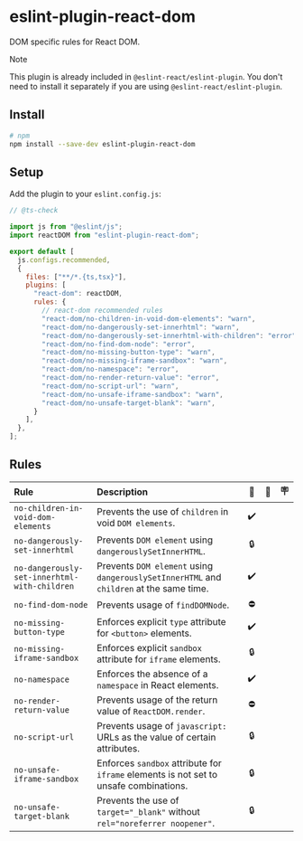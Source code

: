# eslint-plugin-react-dom

DOM specific rules for React DOM.

> [!NOTE]
> This plugin is already included in `@eslint-react/eslint-plugin`. You don't need to install it separately if you are using `@eslint-react/eslint-plugin`.

## Install

```sh
# npm
npm install --save-dev eslint-plugin-react-dom
```

## Setup

Add the plugin to your `eslint.config.js`:

```js
// @ts-check

import js from "@eslint/js";
import reactDOM from "eslint-plugin-react-dom";

export default [
  js.configs.recommended,
  {
    files: ["**/*.{ts,tsx}"],
    plugins: [
      "react-dom": reactDOM,
      rules: {
        // react-dom recommended rules
        "react-dom/no-children-in-void-dom-elements": "warn",
        "react-dom/no-dangerously-set-innerhtml": "warn",
        "react-dom/no-dangerously-set-innerhtml-with-children": "error",
        "react-dom/no-find-dom-node": "error",
        "react-dom/no-missing-button-type": "warn",
        "react-dom/no-missing-iframe-sandbox": "warn",
        "react-dom/no-namespace": "error",
        "react-dom/no-render-return-value": "error",
        "react-dom/no-script-url": "warn",
        "react-dom/no-unsafe-iframe-sandbox": "warn",
        "react-dom/no-unsafe-target-blank": "warn",
      }
    ],
  },
];
```

## Rules

| Rule                                         | Description                                                                             | 💼  | 💭  | 🪧  |
| :------------------------------------------- | :-------------------------------------------------------------------------------------- | :-: | :-: | :-: |
| `no-children-in-void-dom-elements`           | Prevents the use of `children` in void `DOM elements`.                                  |  ✔️  |     |     |
| `no-dangerously-set-innerhtml`               | Prevents `DOM element` using `dangerouslySetInnerHTML`.                                 | 🔒  |     |     |
| `no-dangerously-set-innerhtml-with-children` | Prevents `DOM element` using `dangerouslySetInnerHTML` and `children` at the same time. |  ✔️  |     |     |
| `no-find-dom-node`                           | Prevents usage of `findDOMNode`.                                                        | ⛔  |     |     |
| `no-missing-button-type`                     | Enforces explicit `type` attribute for `<button>` elements.                             |  ✔️  |     |     |
| `no-missing-iframe-sandbox`                  | Enforces explicit `sandbox` attribute for `iframe` elements.                            | 🔒  |     |     |
| `no-namespace`                               | Enforces the absence of a `namespace` in React elements.                                |  ✔️  |     |     |
| `no-render-return-value`                     | Prevents usage of the return value of `ReactDOM.render`.                                | ⛔  |     |     |
| `no-script-url`                              | Prevents usage of `javascript:` URLs as the value of certain attributes.                | 🔒  |     |     |
| `no-unsafe-iframe-sandbox`                   | Enforces `sandbox` attribute for `iframe` elements is not set to unsafe combinations.   | 🔒  |     |     |
| `no-unsafe-target-blank`                     | Prevents the use of `target="_blank"` without `rel="noreferrer noopener"`.              | 🔒  |     |     |
